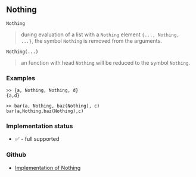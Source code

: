 ## Nothing

```
Nothing
```

> during evaluation of a list with a `Nothing` element `{..., Nothing, ...}`, the symbol `Nothing` is removed from the arguments.

```
Nothing(...)
```
> an function with head `Nothing` will be reduced to the symbol `Nothing`.

### Examples

```
>> {a, Nothing, Nothing, d}
{a,d}

>> bar(a, Nothing, baz(Nothing), c)
bar(a,Nothing,baz(Nothing),c)
```






### Implementation status

* &#x2705; - full supported

### Github

* [Implementation of Nothing](https://github.com/axkr/symja_android_library/blob/master/symja_android_library/matheclipse-core/src/main/java/org/matheclipse/core/builtin/PatternMatching.java#L1087) 
